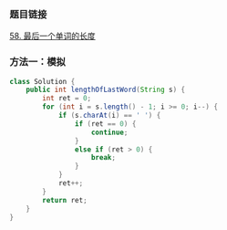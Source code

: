 ### 题目链接
[58. 最后一个单词的长度](https://leetcode.cn/problems/length-of-last-word)

### 方法一：模拟
```Java
class Solution {
    public int lengthOfLastWord(String s) {
        int ret = 0;
        for (int i = s.length() - 1; i >= 0; i--) {
            if (s.charAt(i) == ' ') {
                if (ret == 0) {
                    continue;
                }
                else if (ret > 0) {
                    break;
                }
            }
            ret++;
        }
        return ret;
    }
}
```